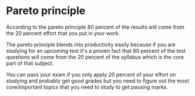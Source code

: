 # Pareto principle
According to the pareto principle 80 percent of the results will come from the 20 percent effort that you put in your work.

The pareto principle blends into productivity easily because if you are studying for an upcoming test it's a proven fact that 80 percent of the test questions will come from the 20 percent of the syllabus which is the core part of that subject.

You can pass your exam if you only apply 20 percent of your effort on studying and probably get good grades but you need to figure out the most core/important topics that you need to study to get passing marks.
